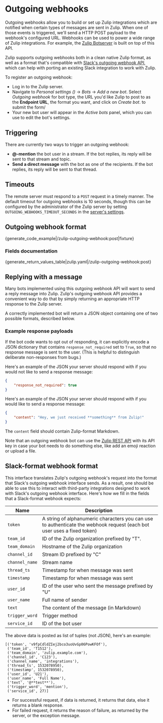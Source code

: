 # Outgoing webhooks

Outgoing webhooks allow you to build or set up Zulip integrations
which are notified when certain types of messages are sent in
Zulip. When one of those events is triggered, we'll send a HTTP POST
payload to the webhook's configured URL.  Webhooks can be used to
power a wide range of Zulip integrations.  For example, the
[Zulip Botserver][zulip-botserver] is built on top of this API.

Zulip supports outgoing webhooks both in a clean native Zulip format,
as well as a format that's compatible with
[Slack's outgoing webhook API][slack-outgoing-webhook], which can help
with porting an existing Slack integration to work with Zulip.

[zulip-botserver]: /api/deploying-bots#zulip-botserver
[slack-outgoing-webhook]: https://api.slack.com/custom-integrations/outgoing-webhooks

To register an outgoing webhook:

* Log in to the Zulip server.
* Navigate to *Personal settings (<i class="zulip-icon zulip-icon-gear"></i>)* -> *Bots* ->
  *Add a new bot*.  Select *Outgoing webhook* for bot type, the URL
  you'd like Zulip to post to as the **Endpoint URL**, the format you
  want, and click on *Create bot*. to submit the form/
* Your new bot user will appear in the *Active bots* panel, which you
  can use to edit the bot's settings.

## Triggering

There are currently two ways to trigger an outgoing webhook:

*  **@-mention** the bot user in a stream.  If the bot replies, its
    reply will be sent to that stream and topic.
*  **Send a direct message** with the bot as one of the recipients.
    If the bot replies, its reply will be sent to that thread.

## Timeouts

The remote server must respond to a `POST` request in a timely manner.
The default timeout for outgoing webhooks is 10 seconds, though this
can be configured by the administrator of the Zulip server by setting
`OUTGOING_WEBHOOKS_TIMEOUT_SECONDS` in the [server's
settings][settings].

[settings]: https://zulip.readthedocs.io/en/latest/subsystems/settings.html#server-settings

## Outgoing webhook format

{generate_code_example|/zulip-outgoing-webhook:post|fixture}

### Fields documentation

{generate_return_values_table|zulip.yaml|/zulip-outgoing-webhook:post}

## Replying with a message

Many bots implemented using this outgoing webhook API will want to
send a reply message into Zulip.  Zulip's outgoing webhook API
provides a convenient way to do that by simply returning an
appropriate HTTP response to the Zulip server.

A correctly implemented bot will return a JSON object containing one
of two possible formats, described below.

### Example response payloads

If the bot code wants to opt out of responding, it can explicitly
encode a JSON dictionary that contains `response_not_required` set
to `True`, so that no response message is sent to the user.  (This
is helpful to distinguish deliberate non-responses from bugs.)

Here's an example of the JSON your server should respond with if
you would not like to send a response message:

```json
{
    "response_not_required": true
}
```

Here's an example of the JSON your server should respond with if
you would like to send a response message:

```json
{
    "content": "Hey, we just received **something** from Zulip!"
}
```

The `content` field should contain Zulip-format Markdown.

Note that an outgoing webhook bot can use the [Zulip REST
API](/api/rest) with its API key in case your bot needs to do
something else, like add an emoji reaction or upload a file.

## Slack-format webhook format

This interface translates Zulip's outgoing webhook's request into the
format that Slack's outgoing webhook interface sends.  As a result,
one should be able to use this to interact with third-party
integrations designed to work with Slack's outgoing webhook interface.
Here's how we fill in the fields that a Slack-format webhook expects:

<table class="table">
    <thead>
        <tr>
            <th>Name</th>
            <th>Description</th>
        </tr>
    </thead>
    <tbody>
        <tr>
            <td><code>token</code></td>
            <td>A string of alphanumeric characters you can use to
            authenticate the webhook request (each bot user uses a fixed token)</td>
        </tr>
        <tr>
            <td><code>team_id</code></td>
            <td>ID of the Zulip organization prefixed by "T".</td>
        </tr>
        <tr>
            <td><code>team_domain</code></td>
            <td>Hostname of the Zulip organization</td>
        </tr>
        <tr>
            <td><code>channel_id</code></td>
            <td>Stream ID prefixed by "C"</td>
        </tr>
        <tr>
            <td><code>channel_name</code></td>
            <td>Stream name</td>
        </tr>
        <tr>
            <td><code>thread_ts</code></td>
            <td>Timestamp for when message was sent</td>
        </tr>
        <tr>
            <td><code>timestamp</code></td>
            <td>Timestamp for when message was sent</td>
        </tr>
        <tr>
            <td><code>user_id</code></td>
            <td>ID of the user who sent the message prefixed by "U"</td>
        </tr>
        <tr>
            <td><code>user_name</code></td>
            <td>Full name of sender</td>
        </tr>
        <tr>
            <td><code>text</code></td>
            <td>The content of the message (in Markdown)</td>
        </tr>
        <tr>
            <td><code>trigger_word</code></td>
            <td>Trigger method</td>
        </tr>
        <tr>
            <td><code>service_id</code></td>
            <td>ID of the bot user</td>
        </tr>
    </tbody>
</table>

The above data is posted as list of tuples (not JSON), here's an example:

```
[('token', 'v9fpCdldZIej2bco3uoUvGp06PowKFOf'),
 ('team_id', 'T1512'),
 ('team_domain', 'zulip.example.com'),
 ('channel_id', 'C123'),
 ('channel_name', 'integrations'),
 ('thread_ts', 1532078950),
 ('timestamp', 1532078950),
 ('user_id', 'U21'),
 ('user_name', 'Full Name'),
 ('text', '@**test**'),
 ('trigger_word', 'mention'),
 ('service_id', 27)]
```

* For successful request, if data is returned, it returns that data,
  else it returns a blank response.
* For failed request, it returns the reason of failure, as returned by
  the server, or the exception message.
